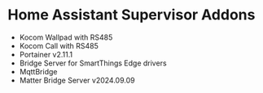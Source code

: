 # Home Assistant Supervisor Addons
- Kocom Wallpad with RS485
- Kocom Call with RS485
- Portainer v2.11.1
- Bridge Server for SmartThings Edge drivers
- MqttBridge
- Matter Bridge Server v2024.09.09
